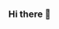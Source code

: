 ### Hi there 👋

<!--
**Asucker/Asucker** is a ✨ _special_ ✨ repository because its `README.md` (this file) appears on your GitHub profile.

Here are some ideas to get you started:

- 🔭 I’m currently working on Tugas sekolah
- 🌱 I’m currently learning Anything my school teaches
- 👯 I’m looking to collaborate on idk
- 🤔 I’m looking for help with school work
- 💬 Ask me about myself
- 📫 How to reach me: Discord: Asucker#3832
- 😄 Pronouns: He/Him
- ⚡ Fun fact: I like funni
-->
